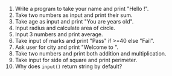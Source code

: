 1. Write a program to take your name and print "Hello <name>!".
2. Take two numbers as input and print their sum.
3. Take age as input and print "You are <age> years old".
4. Input radius and calculate area of circle.
5. Input 3 numbers and print average.
6. Take input of marks and print "Pass" if >=40 else "Fail".
7. Ask user for city and print "Welcome to <city>".
8. Take two numbers and print both addition and multiplication.
9. Take input for side of square and print perimeter.
10. Why does `input()` return string by default?

